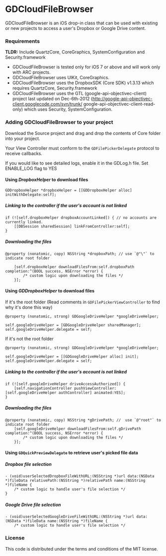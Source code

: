 # GDCloudFileBrowser

GDCloudFileBrowser is an iOS drop-in class that can be used with existing or new projects to access a user's Dropbox or Google Drive content.

### Requirements

**TLDR:** Include QuartzCore, CoreGraphics, SystemConfiguration and Security.framework

* GDCloudFileBrowser is tested only for iOS 7 or above and will work only with ARC projects.
* GDCloudFileBrowser uses UIKit, CoreGraphics.
* GDCloudFileBrowser uses the DropboxSDK (Core SDK) v1.3.13 which requires QuartzCore, Security.framework
* GDCloudFileBrowser uses the GTL (google-api-objectivec-client) project last updated on Dec-6th-2012 (http://google-api-objectivec-client.googlecode.com/svn/trunk/ google-api-objectivec-client-read-only) which uses Security, SystemConfiguration.

### Adding GDCloudFileBrowser to your project

Download the Source project and drag and drop the contents of Core folder into your project.

Your View Controller must conform to the `GDFilePickerDelegate` protocol to receive callbacks.

If you would like to see detailed logs, enable it in the GDLog.h file. Set ENABLE_LOG flag to YES

#### Using *DropboxHelper* to download files
```
GDDropboxHelper *dropboxHelper = [[GDDropboxHelper alloc] initWithDelegate:self];
```

##### Linking to the controller if the user's account is not linked
```
if (![self.dropboxHelper dropboxAccountLinked]) { // no accounts are currently linked.
    [[DBSession sharedSession] linkFromController:self];
} 
```

##### Downloading the files
```
@property (nonatomic, copy) NSString *dropboxPath; // use `@"\"` to indicate root folder

    [self.dropboxHelper downloadFilesFrom:self.dropboxPath completion:^(BOOL success, NSError *error) {
        /* custom logic upon downloading the files */
    }];
```


#### Using *GDDropboxHelper* to download files

If it's the root folder (Read comments in `GDFilePickerViewController` to find why it's done this way)
```
@property (nonatomic, strong) GDGoogleDriveHelper *googleDriveHelper;

self.googleDriveHelper = [GDGoogleDriveHelper sharedManager];
self.googleDriveHelper.delegate = self;
```
If it's not the root folder
```
@property (nonatomic, strong) GDGoogleDriveHelper *googleDriveHelper;

self.googleDriveHelper = [[GDGoogleDriveHelper alloc] init];
self.googleDriveHelper.delegate = self;
```

##### Linking to the controller if the user's account is not linked
```
if (![self.googleDriveHelper driveAccessAuthorized]) {
    [self.navigationController pushViewController:[self.googleDriveHelper authController] animated:YES];
}
```

##### Downloading the files
```
@property (nonatomic, copy) NSString *gDrivePath; //  use `@"root"` to indicate root folder
    [self.googleDriveHelper downloadFilesFrom:self.gDrivePath completion:^(BOOL success, NSError *error) {
        /* custom logic upon downloading the files */
    }];
```

#### Using `GDQuickPreviewDelegate` to retrieve user's picked file data

##### Dropbox file selection
```
- (void)userSelectedDropboxFileWithURL:(NSString *)url data:(NSData *)fileData relativePath:(NSString *)relativePath name:(NSString *)fileName {
    /* custom logic to handle user's file selection */
}
```

##### Google Drive file selection
```
- (void)userSelectedGoogleDriveFileWithURL:(NSString *)url data:(NSData *)fileData name:(NSString *)fileName {
    /* custom logic to handle user's file selection */
```

### License
This code is distributed under the terms and conditions of the MIT license. 

